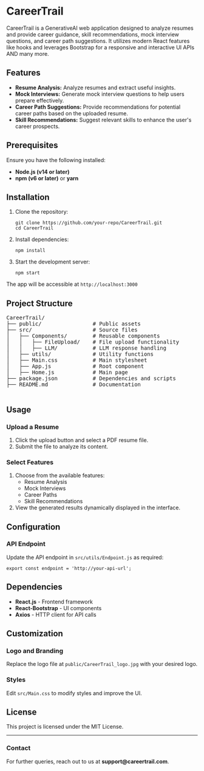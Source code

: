 
  <h1>CareerTrail</h1>
  <p>CareerTrail is a GenerativeAI web application designed to analyze resumes and provide career guidance, skill recommendations, mock interview questions, and career path suggestions. It utilizes modern React features like hooks and leverages Bootstrap for a responsive and interactive UI APIs AND many more.</p>

  <h2>Features</h2>
  <ul>
    <li><strong>Resume Analysis:</strong> Analyze resumes and extract useful insights.</li>
    <li><strong>Mock Interviews:</strong> Generate mock interview questions to help users prepare effectively.</li>
    <li><strong>Career Path Suggestions:</strong> Provide recommendations for potential career paths based on the uploaded resume.</li>
    <li><strong>Skill Recommendations:</strong> Suggest relevant skills to enhance the user's career prospects.</li>
  </ul>

  <h2>Prerequisites</h2>
  <p>Ensure you have the following installed:</p>
  <ul>
    <li><strong>Node.js (v14 or later)</strong></li>
    <li><strong>npm (v6 or later)</strong> or <strong>yarn</strong></li>
  </ul>

  <h2>Installation</h2>
  <ol>
    <li>Clone the repository:
      <pre><code>git clone https://github.com/your-repo/CareerTrail.git
cd CareerTrail</code></pre>
    </li>
    <li>Install dependencies:
      <pre><code>npm install</code></pre>
    </li>
    <li>Start the development server:
      <pre><code>npm start</code></pre>
    </li>
  </ol>
  <p>The app will be accessible at <code>http://localhost:3000</code></p>

  <h2>Project Structure</h2>
  <pre>
CareerTrail/
├── public/                # Public assets
├── src/                   # Source files
│   ├── Components/        # Reusable components
│   │   ├── FileUpload/    # File upload functionality
│   │   ├── LLM/           # LLM response handling
│   ├── utils/             # Utility functions
│   ├── Main.css           # Main stylesheet
│   ├── App.js             # Root component
│   ├── Home.js            # Main page
├── package.json           # Dependencies and scripts
├── README.md              # Documentation
  </pre>

  <h2>Usage</h2>
  <h3>Upload a Resume</h3>
  <ol>
    <li>Click the upload button and select a PDF resume file.</li>
    <li>Submit the file to analyze its content.</li>
  </ol>

  <h3>Select Features</h3>
  <ol>
    <li>Choose from the available features:
      <ul>
        <li>Resume Analysis</li>
        <li>Mock Interviews</li>
        <li>Career Paths</li>
        <li>Skill Recommendations</li>
      </ul>
    </li>
    <li>View the generated results dynamically displayed in the interface.</li>
  </ol>

  <h2>Configuration</h2>
  <h3>API Endpoint</h3>
  <p>Update the API endpoint in <code>src/utils/Endpoint.js</code> as required:</p>
  <pre><code>export const endpoint = 'http://your-api-url';</code></pre>

  <h2>Dependencies</h2>
  <ul>
    <li><strong>React.js</strong> - Frontend framework</li>
    <li><strong>React-Bootstrap</strong> - UI components</li>
    <li><strong>Axios</strong> - HTTP client for API calls</li>
  </ul>

  <h2>Customization</h2>
  <h3>Logo and Branding</h3>
  <p>Replace the logo file at <code>public/CareerTrail_logo.jpg</code> with your desired logo.</p>

  <h3>Styles</h3>
  <p>Edit <code>src/Main.css</code> to modify styles and improve the UI.</p>

  <h2>License</h2>
  <p>This project is licensed under the MIT License.</p>

  <hr>

  <h3>Contact</h3>
  <p>For further queries, reach out to us at <strong>support@careertrail.com</strong>.</p>


